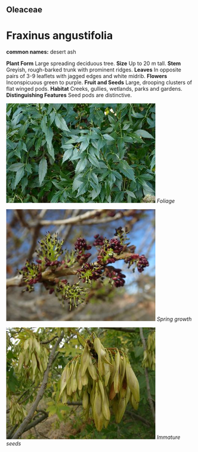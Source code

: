 ## Oleaceae
# Fraxinus angustifolia
**common names:** desert ash

**Plant Form** Large spreading deciduous tree. **Size** Up to 20 m tall. **Stem** Greyish, rough-barked trunk with prominent ridges. **Leaves** In opposite pairs of 3-9 leaflets with jagged edges and white midrib. **Flowers** Inconspicuous green to purple. **Fruit and Seeds** Large, drooping clusters of flat winged pods. **Habitat** Creeks, gullies, wetlands, parks and gardens. **Distinguishing Features** Seed pods are distinctive.


![Foliage](11846_P6960635.jpg)
 *Foliage* 

![Spring growth](3362_P5252352.jpg)
 *Spring growth* 

![Immature seeds](19643_Fraxinus-angustifolia03.jpg)
 *Immature seeds* 

